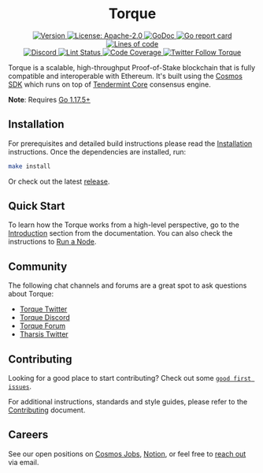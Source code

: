 <!--
parent:
  order: false
-->

<div align="center">
  <h1> Torque </h1>
</div>

<!-- TODO: add banner -->
<!-- ![banner](docs/ethermint.jpg) -->

<div align="center">
  <a href="https://github.com/olegtropinin/torque/releases/latest">
    <img alt="Version" src="https://img.shields.io/github/tag/olegtropinin/torque.svg" />
  </a>
  <a href="https://github.com/olegtropinin/torque/blob/main/LICENSE">
    <img alt="License: Apache-2.0" src="https://img.shields.io/github/license/olegtropinin/torque.svg" />
  </a>
  <a href="https://pkg.go.dev/github.com/olegtropinin/torque">
    <img alt="GoDoc" src="https://godoc.org/github.com/olegtropinin/torque?status.svg" />
  </a>
  <a href="https://goreportcard.com/report/github.com/olegtropinin/torque">
    <img alt="Go report card" src="https://goreportcard.com/badge/github.com/olegtropinin/torque"/>
  </a>
  <a href="https://bestpractices.coreinfrastructure.org/projects/5018">
    <img alt="Lines of code" src="https://img.shields.io/tokei/lines/github/olegtropinin/torque">
  </a>
</div>
<div align="center">
  <a href="https://discord.gg/torque">
    <img alt="Discord" src="https://img.shields.io/discord/809048090249134080.svg" />
  </a>
  <a href="https://github.com/olegtropinin/torque/actions?query=branch%3Amain+workflow%3ALint">
    <img alt="Lint Status" src="https://github.com/olegtropinin/torque/actions/workflows/lint.yml/badge.svg?branch=main" />
  </a>
  <a href="https://codecov.io/gh/olegtropinin/torque">
    <img alt="Code Coverage" src="https://codecov.io/gh/olegtropinin/torque/branch/main/graph/badge.svg" />
  </a>
  <a href="https://twitter.com/TorqueOrg">
    <img alt="Twitter Follow Torque" src="https://img.shields.io/twitter/follow/TorqueOrg"/>
  </a>
</div>

Torque is a scalable, high-throughput Proof-of-Stake blockchain that is fully compatible and
interoperable with Ethereum. It's built using the [Cosmos SDK](https://github.com/cosmos/cosmos-sdk/) which runs on top of [Tendermint Core](https://github.com/tendermint/tendermint) consensus engine.

**Note**: Requires [Go 1.17.5+](https://golang.org/dl/)

## Installation

For prerequisites and detailed build instructions please read the [Installation](https://torque.dev/quickstart/installation.html) instructions. Once the dependencies are installed, run:

```bash
make install
```

Or check out the latest [release](https://github.com/olegtropinin/torque/releases).

## Quick Start

To learn how the Torque works from a high-level perspective, go to the [Introduction](https://torque.dev/intro/overview.html) section from the documentation. You can also check the instructions to [Run a Node](https://torque.dev/quickstart/run_node.html).

## Community

The following chat channels and forums are a great spot to ask questions about Torque:

- [Torque Twitter](https://twitter.com/TorqueOrg)
- [Torque Discord](https://discord.gg/torque)
- [Torque Forum](https://commonwealth.im/torque)
- [Tharsis Twitter](https://twitter.com/torque)

## Contributing

Looking for a good place to start contributing? Check out some [`good first issues`](https://github.com/olegtropinin/torque/issues?q=is%3Aopen+is%3Aissue+label%3A%22good+first+issue%22).

For additional instructions, standards and style guides, please refer to the [Contributing](./CONTRIBUTING.md) document.

## Careers

See our open positions on [Cosmos Jobs](https://jobs.cosmos.network/project/torque-d0sk1uxuh-remote/), [Notion](https://tharsis.notion.site), or feel free to [reach out](mailto:careers@thars.is) via email.

